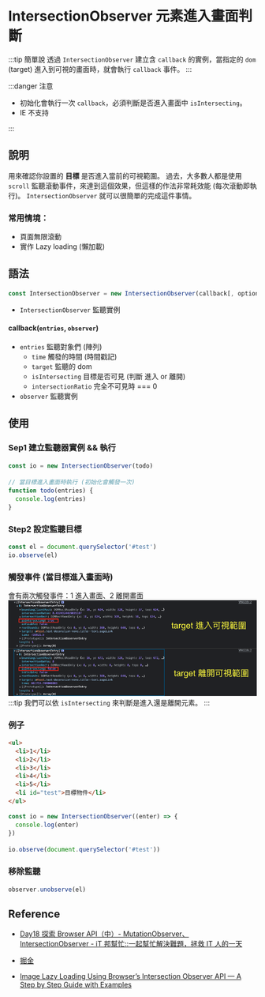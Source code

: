 # IntersectionObserver 元素進入畫面判斷

:::tip 簡單說
透過 `IntersectionObserver` 建立含 `callback` 的實例，當指定的 `dom` (target) 進入到可視的畫面時，就會執行 `callback` 事件。
:::

:::danger 注意

- 初始化會執行一次 `callback`，必須判斷是否進入畫面中 `isIntersecting`。
- IE 不支持

:::

## 說明

用來確認你設置的 **目標** 是否進入當前的可視範圍。
過去，大多數人都是使用 `scroll` 監聽滾動事件，來達到這個效果，但這樣的作法非常耗效能 (每次滾動即執行)。 `IntersectionObserver` 就可以很簡單的完成這件事情。

### 常用情境：

- 頁面無限滾動
- 實作 Lazy loading (懶加載)

## 語法

```jsx
const IntersectionObserver = new IntersectionObserver(callback[, option])
```

- `IntersectionObserver` 監聽實例

#### callback(`entries`, `observer`)

- `entries` 監聽對象們 (陣列)
  - `time` 觸發的時間 (時間戳記)
  - `target` 監聽的 dom
  - `isIntersecting` 目標是否可見 (判斷 進入 or 離開)
  - `intersectionRatio` 完全不可見時 === 0
- `observer` 監聽實例

## 使用

### Sep1 建立監聽器實例 && 執行

```js
const io = new IntersectionObserver(todo)

// 當目標進入畫面時執行 (初始化會觸發一次)
function todo(entries) {
  console.log(entries)
}
```

### Step2 設定監聽目標

```js
const el = document.querySelector('#test')
io.observe(el)
```

### 觸發事件 (當目標進入畫面時)

會有兩次觸發事件：1 進入畫面、2 離開畫面
![由此可見，我們可以依 `isIntersecting` 來判斷是進入還是離開元素。](./img/intersectionObserver.png)
:::tip
我們可以依 `isIntersecting` 來判斷是進入還是離開元素。
:::

### 例子

```html
<ul>
  <li>1</li>
  <li>2</li>
  <li>3</li>
  <li>4</li>
  <li>5</li>
  <li id="test">目標物件</li>
</ul>
```

```js
const io = new IntersectionObserver((enter) => {
  console.log(enter)
})

io.observe(document.querySelector('#test'))
```

### 移除監聽

```js
observer.unobserve(el)
```

## Reference

- [Day18 探索 Browser API（中）- MutationObserver、IntersectionObserver - iT 邦幫忙::一起幫忙解決難題，拯救 IT 人的一天](https://ithelp.ithome.com.tw/articles/10217810)

- [掘金](https://juejin.cn/post/7028744289890861063)
- [Image Lazy Loading Using Browser’s Intersection Observer API — A Step by Step Guide with Examples](https://medium.com/fasal-engineering/image-lazy-loading-using-browsers-intersection-observer-api-a-step-by-step-guide-with-examples-b1a867614e8)
